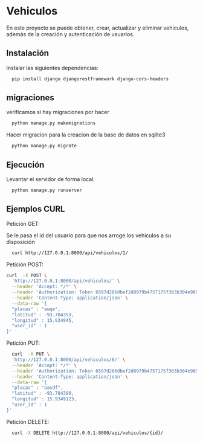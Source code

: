 
# Vehiculos

En este proyecto se puede obtener, crear, actualizar y eliminar vehiculos, además de la creación y autenticación de usuarios.


## Instalación

Instalar las siguientes dependencias:

```bash
  pip install django djangorestframework django-cors-headers
```

## migraciones

verificamos si hay migraciones por hacer

```bash
  python manage.py makemigrations
```

Hacer migracion para la creacion de la base de datos en sqlite3

```bash
  python manage.py migrate
```


## Ejecución

Levantar el servidor de forma local:

```bash
  python manage.py runserver
```

## Ejemplos CURL

Petición GET:

Se le pasa el id del usuario para que nos arroge los vehiculos a su disposición
```bash
  curl http://127.0.0.1:8000/api/vehiculos/1/
```

Petición POST:

```bash
curl  -X POST \
  'http://127.0.0.1:8000/api/vehiculos/' \
  --header 'Accept: */*' \
  --header 'Authorization: Token 6597d286dbef2d8979b4757175f363b304e9895b' \
  --header 'Content-Type: application/json' \
  --data-raw '{
  "placas" : "awqe",
  "latitud" : -93.784353,
  "longitud" : 15.934945,
  "user_id" : 1
}'
```
Petición PUT:

```bash
  curl  -X PUT \
  'http://127.0.0.1:8000/api/vehiculos/6/' \
  --header 'Accept: */*' \
  --header 'Authorization: Token 6597d286dbef2d8979b4757175f363b304e9895b' \
  --header 'Content-Type: application/json' \
  --data-raw '{
  "placas" : "aasdf",
  "latitud" : -93.784380,
  "longitud" : 15.9349123,
  "user_id" : 1
}'
```

Petición DELETE:

```bash
  curl -X DELETE http://127.0.0.1:8000/api/vehiculos/{id}/
```
